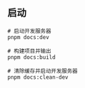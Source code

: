 # 

## 启动

``` shell
# 启动开发服务器
pnpm docs:dev 

# 构建项目并输出
pnpm docs:build 

# 清除缓存并启动开发服务器
pnpm docs:clean-dev 

```